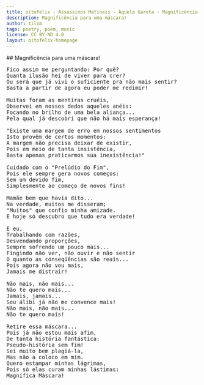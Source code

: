 ```yaml
---
title: oitofelix - Assassinos Matinais - Àquela Garota - Magnificência para uma máscara!
description: Magnificência para uma máscara!
author: tilim
tags: poetry, poem, music
license: CC BY-ND 4.0
layout: oitofelix-homepage
---
```

<div id="markdown" markdown="1">
## Magnificência para uma máscara!

<pre class="poem">
Fico assim me perguntando: Por quê?
Quanta ilusão hei de viver para crer?
Ou será que já vivi o suficiente pra não mais sentir?
Basta a partir de agora eu poder me redimir!

Muitas foram as mentiras cruéis,
Observei em nossos dedos aqueles anéis:
Focando no brilho de uma bela aliança...
Pela qual já descobri que não há mais esperança!

"Existe uma margem de erro em nossos sentimentos
Isto provêm de certos momentos:
A margem não precisa deixar de existir,
Pois em meio de tanta insistência,
Basta apenas praticarmos sua inexistência!"

Cuidado com o "Prelúdio do Fim",
Pois ele sempre gera novos começos:
Sem um devido fim,
Simplesmente ao começo de novos fins!

Mamãe bem que havia dito...
Na verdade, muitos me disseram;
"Muitos" que confio minha amizade.
E hoje só descubro que tudo era verdade!

E eu,
Trabalhando com razões,
Desvendando proporções,
Sempre sofrendo um pouco mais...
Fingindo não ver, não ouvir e não sentir
O quanto as conseqüências são reais...
Pois agora não vou mais,
Jamais me distrair!

Não mais, não mais...
Não te quero mais...
Jamais, jamais...
Seu álibi já não me convence mais!
Não mais, não mais...
Não te quero mais!

Retire essa máscara...
Pois já não estou mais afim,
De tanta história fantástica:
Pseudo-história sem fim!
Sei muito bem plagiá-la,
Mas não a coloco em mim.
Quero estampar minhas lágrimas,
Pois só elas curam minhas lástimas:
Magnífica Máscara!
</pre>

</div>
